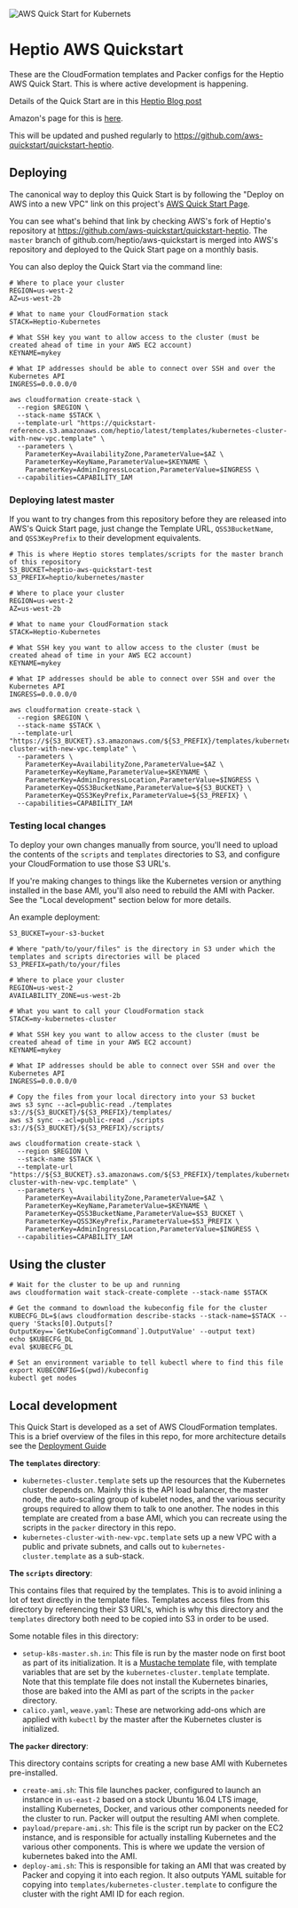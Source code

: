 ![AWS Quick Start for Kubernets](images/banner.jpg)

# Heptio AWS Quickstart

These are the CloudFormation templates and Packer configs for the Heptio AWS Quick Start.  This is where active development is happening.

Details of the Quick Start are in this [Heptio Blog post](https://blog.heptio.com/aws-quickstart-for-kubernetes-26ccaf7e1c8f#.aqb0bit5l)

Amazon's page for this is [here](https://aws.amazon.com/quickstart/architecture/heptio-kubernetes/).

This will be updated and pushed regularly to https://github.com/aws-quickstart/quickstart-heptio.

## Deploying

The canonical way to deploy this Quick Start is by following the "Deploy on AWS into a new VPC" link on this project's [AWS Quick Start Page](https://aws.amazon.com/quickstart/architecture/heptio-kubernetes/).

You can see what's behind that link by checking AWS's fork of Heptio's repository at https://github.com/aws-quickstart/quickstart-heptio.  The `master` branch of github.com/heptio/aws-quickstart is merged into AWS's repository and deployed to the Quick Start page on a monthly basis.

You can also deploy the Quick Start via the command line:

```
# Where to place your cluster
REGION=us-west-2
AZ=us-west-2b

# What to name your CloudFormation stack
STACK=Heptio-Kubernetes

# What SSH key you want to allow access to the cluster (must be created ahead of time in your AWS EC2 account)
KEYNAME=mykey

# What IP addresses should be able to connect over SSH and over the Kubernetes API
INGRESS=0.0.0.0/0

aws cloudformation create-stack \
  --region $REGION \
  --stack-name $STACK \
  --template-url "https://quickstart-reference.s3.amazonaws.com/heptio/latest/templates/kubernetes-cluster-with-new-vpc.template" \
  --parameters \
    ParameterKey=AvailabilityZone,ParameterValue=$AZ \
    ParameterKey=KeyName,ParameterValue=$KEYNAME \
    ParameterKey=AdminIngressLocation,ParameterValue=$INGRESS \
  --capabilities=CAPABILITY_IAM
```

### Deploying latest master

If you want to try changes from this repository before they are released into AWS's Quick Start page, just change the Template URL, `QSS3BucketName`, and `QSS3KeyPrefix` to their development equivalents.

```
# This is where Heptio stores templates/scripts for the master branch of this repository
S3_BUCKET=heptio-aws-quickstart-test
S3_PREFIX=heptio/kubernetes/master

# Where to place your cluster
REGION=us-west-2
AZ=us-west-2b

# What to name your CloudFormation stack
STACK=Heptio-Kubernetes

# What SSH key you want to allow access to the cluster (must be created ahead of time in your AWS EC2 account)
KEYNAME=mykey

# What IP addresses should be able to connect over SSH and over the Kubernetes API
INGRESS=0.0.0.0/0

aws cloudformation create-stack \
  --region $REGION \
  --stack-name $STACK \
  --template-url "https://${S3_BUCKET}.s3.amazonaws.com/${S3_PREFIX}/templates/kubernetes-cluster-with-new-vpc.template" \
  --parameters \
    ParameterKey=AvailabilityZone,ParameterValue=$AZ \
    ParameterKey=KeyName,ParameterValue=$KEYNAME \
    ParameterKey=AdminIngressLocation,ParameterValue=$INGRESS \
    ParameterKey=QSS3BucketName,ParameterValue=${S3_BUCKET} \
    ParameterKey=QSS3KeyPrefix,ParameterValue=${S3_PREFIX} \
  --capabilities=CAPABILITY_IAM
```

### Testing local changes

To deploy your own changes manually from source, you'll need to upload the contents of the `scripts` and `templates` directories to S3, and configure your CloudFormation to use those S3 URL's.

If you're making changes to things like the Kubernetes version or anything installed in the base AMI, you'll also need to rebuild the AMI with Packer.  See the "Local development" section below for more details.

An example deployment:

```
S3_BUCKET=your-s3-bucket

# Where "path/to/your/files" is the directory in S3 under which the templates and scripts directories will be placed
S3_PREFIX=path/to/your/files

# Where to place your cluster
REGION=us-west-2
AVAILABILITY_ZONE=us-west-2b

# What you want to call your CloudFormation stack
STACK=my-kubernetes-cluster

# What SSH key you want to allow access to the cluster (must be created ahead of time in your AWS EC2 account)
KEYNAME=mykey

# What IP addresses should be able to connect over SSH and over the Kubernetes API
INGRESS=0.0.0.0/0

# Copy the files from your local directory into your S3 bucket
aws s3 sync --acl=public-read ./templates s3://${S3_BUCKET}/${S3_PREFIX}/templates/
aws s3 sync --acl=public-read ./scripts s3://${S3_BUCKET}/${S3_PREFIX}/scripts/

aws cloudformation create-stack \
  --region $REGION \
  --stack-name $STACK \
  --template-url "https://${S3_BUCKET}.s3.amazonaws.com/${S3_PREFIX}/templates/kubernetes-cluster-with-new-vpc.template" \
  --parameters \
    ParameterKey=AvailabilityZone,ParameterValue=$AZ \
    ParameterKey=KeyName,ParameterValue=$KEYNAME \
    ParameterKey=QSS3BucketName,ParameterValue=$S3_BUCKET \
    ParameterKey=QSS3KeyPrefix,ParameterValue=$S3_PREFIX \
    ParameterKey=AdminIngressLocation,ParameterValue=$INGRESS \
  --capabilities=CAPABILITY_IAM
```

## Using the cluster

```
# Wait for the cluster to be up and running
aws cloudformation wait stack-create-complete --stack-name $STACK

# Get the command to download the kubeconfig file for the cluster
KUBECFG_DL=$(aws cloudformation describe-stacks --stack-name=$STACK --query 'Stacks[0].Outputs[?OutputKey==`GetKubeConfigCommand`].OutputValue' --output text)
echo $KUBECFG_DL
eval $KUBECFG_DL

# Set an environment variable to tell kubectl where to find this file
export KUBECONFIG=$(pwd)/kubeconfig
kubectl get nodes
```

## Local development

This Quick Start is developed as a set of AWS CloudFormation templates.  This is a brief overview of the files in this repo, for more architecture details see the [Deployment Guide](https://s3.amazonaws.com/quickstart-reference/heptio/latest/doc/heptio-kubernetes-on-the-aws-cloud.pdf)

**The `templates` directory**:

- `kubernetes-cluster.template` sets up the resources that the Kubernetes cluster depends on.  Mainly this is the API load balancer, the master node, the auto-scaling group of kubelet nodes, and the various security groups required to allow them to talk to one another.  The nodes in this template are created from a base AMI, which you can recreate using the scripts in the `packer` directory in this repo.
- `kubernetes-cluster-with-new-vpc.template` sets up a new VPC with a public and private subnets, and calls out to `kubernetes-cluster.template` as a sub-stack.

**The `scripts` directory**:

This contains files that required by the templates.  This is to avoid inlining a lot of text directly in the template files.  Templates access files from this directory by referencing their S3 URL's, which is why this directory and the `templates` directory both need to be copied into S3 in order to be used.

Some notable files in this directory:

- `setup-k8s-master.sh.in`: This file is run by the master node on first boot as part of its initialization.  It is a [Mustache template](https://mustache.github.io/) file, with template variables that are set by the `kubernetes-cluster.template` template.  Note that this template file does not install the Kubernetes binaries, those are baked into the AMI as part of the scripts in the `packer` directory.
- `calico.yaml`, `weave.yaml`: These are networking add-ons which are applied with `kubectl` by the master after the Kubernetes cluster is initialized.

**The `packer` directory**:

This directory contains scripts for creating a new base AMI with Kubernetes pre-installed.

- `create-ami.sh`: This file launches packer, configured to launch an instance in `us-east-2` based on a stock Ubuntu 16.04 LTS image, installing Kubernetes, Docker, and various other components needed for the cluster to run.  Packer will output the resulting AMI when complete.
- `payload/prepare-ami.sh`: This file is the script run by packer on the EC2 instance, and is responsible for actually installing Kubernetes and the various other components.  This is where we update the version of kubernetes baked into the AMI.
- `deploy-ami.sh`: This is responsible for taking an AMI that was created by Packer and copying it into each region.  It also outputs YAML suitable for copying into `templates/kubernetes-cluster.template` to configure the cluster with the right AMI ID for each region.
